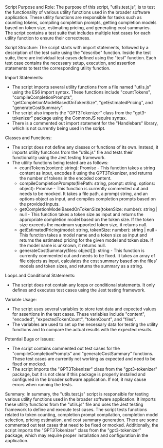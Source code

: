 Script Purpose and Role:
The purpose of this script, "utils.test.js", is to test the functionality of various utility functions used in the broader software application. These utility functions are responsible for tasks such as counting tokens, compiling completion prompts, getting completion models based on token size, estimating pricing, and generating cost summaries. The script contains a test suite that includes multiple test cases for each utility function to ensure their correctness.

Script Structure:
The script starts with import statements, followed by a description of the test suite using the "describe" function. Inside the test suite, there are individual test cases defined using the "test" function. Each test case contains the necessary setup, execution, and assertion statements to test the corresponding utility function.

Import Statements:
- The script imports several utility functions from a file named "utils.js" using the ES6 import syntax. These functions include "countTokens", "compileCompletionPrompts", "getCompletionModelBasedOnTokenSize", "getEstimatedPricing", and "generateCostSummary".
- The script also imports the "GPT3Tokenizer" class from the "gpt3-tokenizer" package using the CommonJS require syntax.
- There is a commented out import statement for the "Handlebars" library, which is not currently being used in the script.

Classes and Functions:
- The script does not define any classes or functions of its own. Instead, it imports utility functions from the "utils.js" file and tests their functionality using the Jest testing framework.
- The utility functions being tested are as follows:
  - countTokens(content: string): Promise<number> - This function takes a string content as input, encodes it using the GPT3Tokenizer, and returns the number of tokens in the encoded content.
  - compileCompletionPrompts(filePath: string, prompt: string, options: object): Promise<string> - This function is currently commented out and needs to be mocked. It takes a file path, a prompt string, and an options object as input, and compiles completion prompts based on the provided inputs.
  - getCompletionModelBasedOnTokenSize(tokenSize: number): string | null - This function takes a token size as input and returns the appropriate completion model based on the token size. If the token size exceeds the maximum supported token size, it returns null.
  - getEstimatedPricing(model: string, tokenSize: number): string | null - This function takes a model name and a token size as input and returns the estimated pricing for the given model and token size. If the model name is unknown, it returns null.
  - generateCostSummary(files: object[]): string - This function is currently commented out and needs to be fixed. It takes an array of file objects as input, calculates the cost summary based on the files' models and token sizes, and returns the summary as a string.

Loops and Conditional Statements:
- The script does not contain any loops or conditional statements. It only defines and executes test cases using the Jest testing framework.

Variable Usage:
- The script uses several variables to store test data and expected values for assertions in the test cases. These variables include "content", "encoded", "expectedTokenCount", "tokenCount", and "files".
- The variables are used to set up the necessary data for testing the utility functions and to compare the actual results with the expected results.

Potential Bugs or Issues:
- The script contains commented out test cases for the "compileCompletionPrompts" and "generateCostSummary" functions. These test cases are currently not working as expected and need to be fixed or mocked.
- The script imports the "GPT3Tokenizer" class from the "gpt3-tokenizer" package, but it is not clear if this package is properly installed and configured in the broader software application. If not, it may cause errors when running the tests.

Summary:
In summary, the "utils.test.js" script is responsible for testing various utility functions used in the broader software application. It imports these utility functions from the "utils.js" file and uses the Jest testing framework to define and execute test cases. The script tests functions related to token counting, completion prompt compilation, completion model selection, pricing estimation, and cost summary generation. There are some commented out test cases that need to be fixed or mocked. Additionally, the script imports the "GPT3Tokenizer" class from the "gpt3-tokenizer" package, which may require proper installation and configuration in the application.